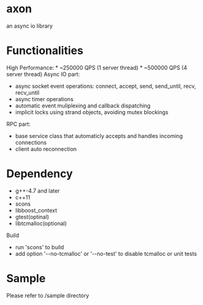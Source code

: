 axon
====

an async io library

Functionalities
========
High Performance: 
    * ~250000 QPS (1 server thread)
    * ~500000 QPS (4 server thread)
Async IO part:
* async socket event operations: connect, accept, send, send_until, recv, recv_until
* async timer operations
* automatic event muliplexing and callback dispatching
* implicit locks using strand objects, avoiding mutex blockings


RPC part:
* base service class that automaticly accepts and handles incoming connections
* client auto reconnection


Dependency
========
* g++-4.7 and later
* c++11
* scons
* libboost\_context
* gtest(optinal)
* libtcmalloc(optional)

Build
* run 'scons' to build
* add option '--no-tcmalloc' or '--no-test' to disable tcmalloc or unit tests

Sample
========
Please refer to /sample directory

